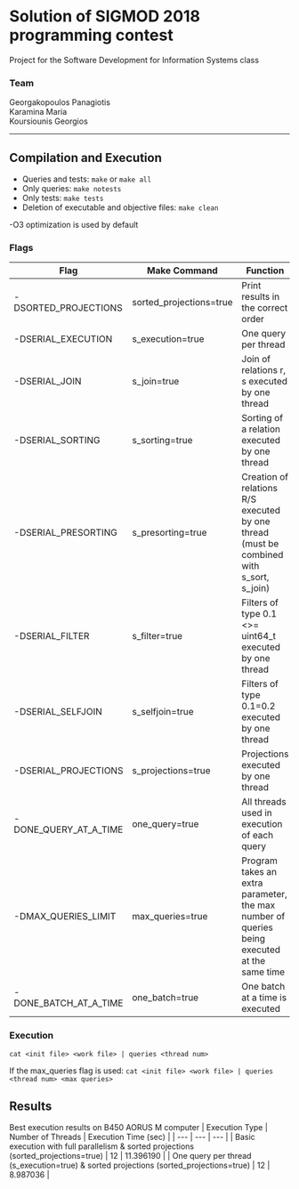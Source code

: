 # Solution of SIGMOD 2018 programming contest
Project for the Software Development for Information Systems class

### Team
Georgakopoulos Panagiotis\
Karamina Maria\
Koursiounis Georgios
- - - -

## Compilation and Execution

- Queries and tests: `make` or `make all`
- Only queries: `make notests`
- Only tests: `make tests`
- Deletion of executable and objective files: `make clean`

-O3 optimization is used by default

### Flags

| Flag | Make Command | Function |
| --- | --- | --- |
| -DSORTED_PROJECTIONS | sorted_projections=true | Print results in the correct order |
| -DSERIAL_EXECUTION | s_execution=true | One query per thread |
| -DSERIAL_JOIN | s_join=true | Join of relations r, s executed by one thread |
| -DSERIAL_SORTING | s_sorting=true | Sorting of a relation executed by one thread |
| -DSERIAL_PRESORTING | s_presorting=true | Creation of relations R/S executed by one thread (must be combined with s_sort, s_join) |
| -DSERIAL_FILTER | s_filter=true | Filters of type 0.1 <>= uint64_t executed by one thread |
| -DSERIAL_SELFJOIN | s_selfjoin=true | Filters of type 0.1=0.2 executed by one thread |
| -DSERIAL_PROJECTIONS | s_projections=true | Projections executed by one thread |
| -DONE_QUERY_AT_A_TIME | one_query=true | All threads used in execution of each query |
| -DMAX_QUERIES_LIMIT | max_queries=true | Program takes an extra parameter, the max number of queries being executed at the same time |
| -DONE_BATCH_AT_A_TIME | one_batch=true | One batch at a time is executed |


### Execution
`cat <init file> <work file> | queries <thread num>`

If the max_queries flag is used:
`cat <init file> <work file> | queries <thread num> <max queries>`


## Results
Best execution results on B450 AORUS M computer
| Execution Type | Number of Threads | Execution Time (sec) |
| --- | --- | --- |
| Basic execution with full parallelism & sorted projections (sorted_projections=true) | 12 | 11.396190 |
| One query per thread (s_execution=true) & sorted projections (sorted_projections=true) | 12 | 8.987036 |


